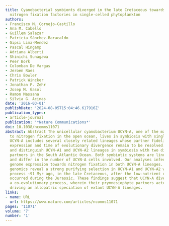 ```yaml
---
title: Cyanobacterial symbionts diverged in the late Cretaceous towards lineage-specific
  nitrogen fixation factories in single-celled phytoplankton
authors:
- Francisco M. Cornejo-Castillo
- Ana M. Cabello
- Guillem Salazar
- Patricia Sánchez-Baracaldo
- Gipsi Lima-Mendez
- Pascal Hingamp
- Adriana Alberti
- Shinichi Sunagawa
- Peer Bork
- Colomban De Vargas
- Jeroen Raes
- Chris Bowler
- Patrick Wincker
- Jonathan P. Zehr
- Josep M. Gasol
- Ramon Massana
- Silvia G. Acinas
date: '2016-03-01'
publishDate: '2024-08-05T15:04:46.617916Z'
publication_types:
- article-journal
publication: '*Nature Communications*'
doi: 10.1038/ncomms11071
abstract: Abstract The unicellular cyanobacterium UCYN-A, one of the major contributors
  to nitrogen fixation in the open ocean, lives in symbiosis with single-celled phytoplankton.
  UCYN-A includes several closely related lineages whose partner fidelity, genome-wide
  expression and time of evolutionary divergence remain to be resolved. Here we detect
  and distinguish UCYN-A1 and UCYN-A2 lineages in symbiosis with two distinct prymnesiophyte
  partners in the South Atlantic Ocean. Both symbiotic systems are lineage specific
  and differ in the number of UCYN-A cells involved. Our analyses infer a streamlined
  genome expression towards nitrogen fixation in both UCYN-A lineages. Comparative
  genomics reveal a strong purifying selection in UCYN-A1 and UCYN-A2 with a diversification
  process ∼91 Myr ago, in the late Cretaceous, after the low-nutrient regime period
  occurred during the Jurassic. These findings suggest that UCYN-A diversified in
  a co-evolutionary process, wherein their prymnesiophyte partners acted as a barrier
  driving an allopatric speciation of extant UCYN-A lineages.
links:
- name: URL
  url: https://www.nature.com/articles/ncomms11071
pages: '11071'
volume: '7'
number: '1'
---
```

